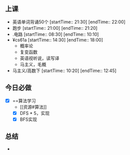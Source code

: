 ## 上课
-  英语单词背诵50个 [startTime:: 21:30]  [endTime:: 22:00]
-  跑步 [startTime:: 21:00]  [endTime:: 21:20]
-  .电路 [startTime:: 08:30]  [endTime:: 10:10]
-  ¥cs61a [startTime:: 14:30]  [endTime:: 18:00]
	- 概率论
	- 复变函数
	- 英语视听说，读写译
	- 马主义，毛概
-  马主义/高数下 [startTime:: 10:20]  [endTime:: 12:45]
## 今日必做
* [x] ==算法学习
	* [[资源#算法]]
	* [x] DFS * 5，实现
	* [x] BFS实现
## 总结
* 